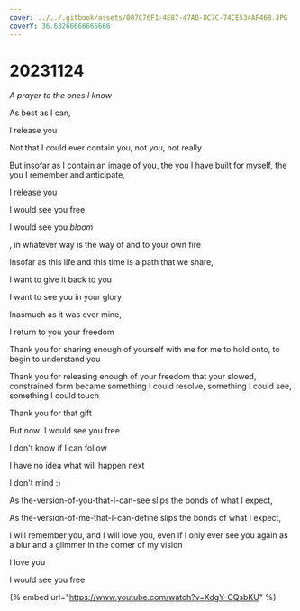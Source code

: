 ```yaml
---
cover: ../../.gitbook/assets/007C76F1-4E87-47AD-8C7C-74CE534AF468.JPG
coverY: 36.68266666666666
---
```


# 20231124

_A prayer to the ones I know_

As best as I can,

I release you

Not that I could ever contain you, not _you_, not really

But insofar as I contain an image of you, the you I have built for myself, the you I remember and anticipate,

I release you

I would see you free

I would see you _bloom_

, in whatever way is the way of and to your own fire

Insofar as this life and this time is a path that we share,

I want to give it back to you

I want to see you in your glory

Inasmuch as it was ever mine,

I return to you your freedom

Thank you for sharing enough of yourself with me for me to hold onto, to begin to understand you

Thank you for releasing enough of your freedom that your slowed, constrained form became something I could resolve, something I could see, something I could touch

Thank you for that gift

But now: I would see you free

I don't know if I can follow

I have no idea what will happen next

I don't mind :)

As the-version-of-you-that-I-can-see slips the bonds of what I expect,

As the-version-of-me-that-I-can-define slips the bonds of what I expect,

I will remember you, and I will love you, even if I only ever see you again as a blur and a glimmer in the corner of my vision

I love you

I would see you free

{% embed url="https://www.youtube.com/watch?v=XdgY-CQsbKU" %}
